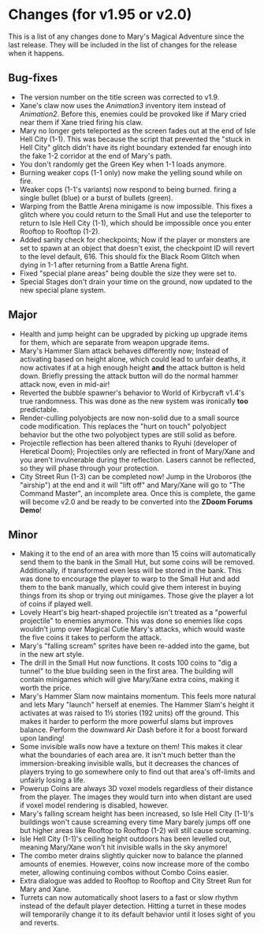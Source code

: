 # Changes (for v1.95 or v2.0)
This is a list of any changes done to Mary's Magical Adventure since the last release. They will be included in the list of changes for the release when it happens.
## Bug-fixes
* The version number on the title screen was corrected to v1.9.
* Xane's claw now uses the *Animation3* inventory item instead of *Animation2*. Before this, enemies could be provoked like if Mary cried near them if Xane tried firing his claw.
* Mary no longer gets teleported as the screen fades out at the end of Isle Hell City (1-1). This was because the script that prevented the "stuck in Hell City" glitch didn't have its right boundary extended far enough into the fake 1-2 corridor at the end of Mary's path.
* You don't randomly get the Green Key when 1-1 loads anymore.
* Burning weaker cops (1-1 only) now make the yelling sound while on fire.
* Weaker cops (1-1's variants) now respond to being burned. firing a single bullet (blue) or a burst of bullets (green).
* Warping from the Battle Arena minigame is now impossible. This fixes a glitch where you could return to the Small Hut and use the teleporter to return to Isle Hell City (1-1), which should be impossible once you enter Rooftop to Rooftop (1-2).
* Added sanity check for checkpoints; Now if the player or monsters are set to spawn at an object that doesn't exist, the checkpoint ID will revert to the level default, 616. This should fix the Black Room Glitch when dying in 1-1 after returning from a Battle Arena fight.
* Fixed "special plane areas" being double the size they were set to.
* Special Stages don't drain your time on the ground, now updated to the new special plane system.
## Major
* Health and jump height can be upgraded by picking up upgrade items for them, which are separate from weapon upgrade items.
* Mary's Hammer Slam attack behaves differently now; Instead of activating based on height alone, which could lead to unfair deaths, it now activates if at a high enough height **and** the attack button is held down. Briefly pressing the attack button will do the normal hammer attack now, even in mid-air!
* Reverted the bubble spawner's behavior to World of Kirbycraft v1.4's true randomness. This was done as the new system was ironically **too** predictable.
* Render-culling polyobjects are now non-solid due to a small source code modification. This replaces the "hurt on touch" polyobject behavior but the othe two polyobject types are still solid as before.
* Projectile reflection has been altered thanks to Ryuhi (developer of Heretical Doom); Projectiles only are reflected in front of Mary/Xane and you aren't invulnerable during the reflection. Lasers cannot be reflected, so they will phase through your protection. 
* City Street Run (1-3) can be completed now! Jump in the Uroboros (the "airship") at the end and it will "lift off" and Mary/Xane will go to "The Command Master", an incomplete area. Once this is complete, the game will become v2.0 and be ready to be converted into the **ZDoom Forums Demo**!
## Minor
* Making it to the end of an area with more than 15 coins will automatically send them to the bank in the Small Hut, but some coins will be removed. Additionally, if transformed even less will be stored in the bank. This was done to encourage the player to warp to the Small Hut and add them to the bank manually, which could give them interest in buying things from its shop or trying out minigames. Those give the player a lot of coins if played well.
* Lovely Heart's big heart-shaped projectile isn't treated as a "powerful projectile" to enemies anymore. This was done so enemies like cops wouldn't jump over Magical Cutie Mary's attacks, which would waste the five coins it takes to perform the attack.		
* Mary's "falling scream" sprites have been re-added into the game, but in the new art style.
* The drill in the Small Hut now functions. It costs 100 coins to "dig a tunnel" to the blue building seen in the first area. The building will contain minigames which will give Mary/Xane extra coins, making it worth the price.
* Mary's Hammer Slam now maintains momentum. This feels more natural and lets Mary "launch" herself at enemies. The Hammer Slam's height it activates at was raised to 1½ stories (192 units) off the ground. This makes it harder to perform the more powerful slams but improves balance. Perform the downward Air Dash before it for a boost forward upon landing!
* Some invisible walls now have a texture on them! This makes it clear what the boundaries of each area are. It isn't much better than the immersion-breaking invisible walls, but it decreases the chances of players trying to go somewhere only to find out that area's off-limits and unfairly losing a life.
* Powerup Coins are always 3D voxel models regardless of their distance from the player. The images they would turn into when distant are used if voxel model rendering is disabled, however.
* Mary's falling scream height has been increased, so Isle Hell City (1-1)'s buildings won't cause screaming every time Mary barely jumps off one but higher areas like Rooftop to Rooftop (1-2) will still cause screaming.
* Isle Hell City (1-1)'s ceiling height outdoors has been levelled out, meaning Mary/Xane won't hit invisible walls in the sky anymore!
* The combo meter drains slightly quicker now to balance the planned amounts of enemies. However, coins now increase more of the combo meter, allowing continuing combos without Combo Coins easier.
* Extra dialogue was added to Rooftop to Rooftop and City Street Run for Mary and Xane.
* Turrets can now automatically shoot lasers to a fast or slow rhythm instead of the default player detection. Hitting a turret in these modes will temporarily change it to its default behavior until it loses sight of you and reverts.